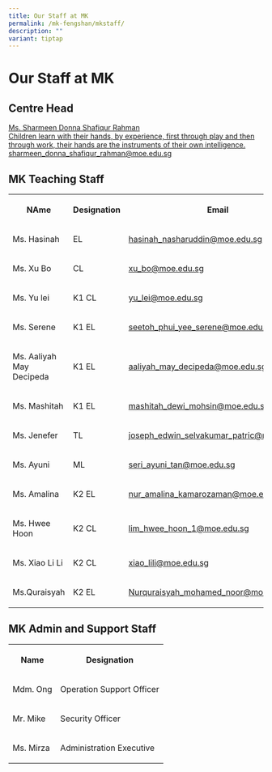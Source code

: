 ```yaml
---
title: Our Staff at MK
permalink: /mk-fengshan/mkstaff/
description: ""
variant: tiptap
---
```

<p></p>
<h1>Our Staff at MK</h1>
<h2>Centre Head</h2>
<p></p>
<div class="isomer-card-grid"><a rel="noopener noreferrer nofollow" href="mailto:sharmeen_donna_shafiqur_rahman@moe.edu.sg" class="isomer-card"><div class="isomer-card-body"><div class="isomer-card-title">Ms. Sharmeen Donna Shafiqur Rahman</div><div class="isomer-card-description">Children learn with their hands, by experience, first through play and then through work, their hands are the instruments of their own intelligence.</div><div class="isomer-card-link">sharmeen_donna_shafiqur_rahman@moe.edu.sg</div></div></a>
</div>
<h2>MK Teaching Staff</h2>
<table style="minWidth: 75px">
<colgroup>
<col>
<col>
<col>
</colgroup>
<tbody>
<tr>
<th rowspan="1" colspan="1">
<p>NAme</p>
</th>
<th rowspan="1" colspan="1">
<p>Designation</p>
</th>
<th rowspan="1" colspan="1">
<p>Email</p>
</th>
</tr>
<tr>
<td rowspan="1" colspan="1">
<p>Ms. Hasinah</p>
</td>
<td rowspan="1" colspan="1">
<p>EL</p>
</td>
<td rowspan="1" colspan="1">
<p><a href="mailto:hasinah_nasharuddin@moe.edu.sg" rel="noopener nofollow" target="_blank">hasinah_nasharuddin@moe.edu.sg</a>
</p>
</td>
</tr>
<tr>
<td rowspan="1" colspan="1">
<p>Ms. Xu Bo</p>
</td>
<td rowspan="1" colspan="1">
<p>CL</p>
</td>
<td rowspan="1" colspan="1">
<p><a href="mailto:xu_bo@moe.edu.sg" rel="noopener nofollow" target="_blank">xu_bo@moe.edu.sg</a>
</p>
</td>
</tr>
<tr>
<td rowspan="1" colspan="1">
<p>Ms. Yu lei</p>
</td>
<td rowspan="1" colspan="1">
<p>K1 CL</p>
</td>
<td rowspan="1" colspan="1">
<p><a href="mailto:yu_lei@moe.edu.sg" rel="noopener nofollow" target="_blank">yu_lei@moe.edu.sg</a>
</p>
</td>
</tr>
<tr>
<td rowspan="1" colspan="1">
<p>Ms. Serene</p>
</td>
<td rowspan="1" colspan="1">
<p>K1 EL</p>
</td>
<td rowspan="1" colspan="1">
<p><a href="mailto:seetoh_phui_yee_serene@moe.edu.sg" rel="noopener nofollow" target="_blank">seetoh_phui_yee_serene@moe.edu.sg</a>
</p>
</td>
</tr>
<tr>
<td rowspan="1" colspan="1">
<p>Ms. Aaliyah May Decipeda</p>
</td>
<td rowspan="1" colspan="1">
<p>K1 EL</p>
</td>
<td rowspan="1" colspan="1">
<p><a href="mailto:aaliyah_may_decipeda@moe.edu.sg" rel="noopener nofollow" target="_blank">aaliyah_may_decipeda@moe.edu.sg</a>
</p>
</td>
</tr>
<tr>
<td rowspan="1" colspan="1">
<p>Ms. Mashitah</p>
</td>
<td rowspan="1" colspan="1">
<p>K1 EL</p>
</td>
<td rowspan="1" colspan="1">
<p><a href="mailto:mashitah_dewi_mohsin@moe.edu.sg" rel="noopener nofollow" target="_blank">mashitah_dewi_mohsin@moe.edu.sg</a>
</p>
</td>
</tr>
<tr>
<td rowspan="1" colspan="1">
<p>Ms. Jenefer</p>
</td>
<td rowspan="1" colspan="1">
<p>TL</p>
</td>
<td rowspan="1" colspan="1">
<p><a href="mailto:joseph_edwin_selvakumar_patric@moe.edu.sg" rel="noopener nofollow" target="_blank">joseph_edwin_selvakumar_patric@moe.edu.sg</a>
</p>
</td>
</tr>
<tr>
<td rowspan="1" colspan="1">
<p>Ms. Ayuni</p>
</td>
<td rowspan="1" colspan="1">
<p>ML</p>
</td>
<td rowspan="1" colspan="1">
<p><a href="mailto:seri_ayuni_tan@moe.edu.sg" rel="noopener nofollow" target="_blank">seri_ayuni_tan@moe.edu.sg</a>
</p>
</td>
</tr>
<tr>
<td rowspan="1" colspan="1">
<p>Ms. Amalina</p>
</td>
<td rowspan="1" colspan="1">
<p>K2 EL</p>
</td>
<td rowspan="1" colspan="1">
<p><a href="mailto:nur_amalina_kamarozaman@moe.edu.sg" rel="noopener nofollow" target="_blank">nur_amalina_kamarozaman@moe.edu.sg</a>
</p>
</td>
</tr>
<tr>
<td rowspan="1" colspan="1">
<p>Ms. Hwee Hoon</p>
</td>
<td rowspan="1" colspan="1">
<p>K2 CL</p>
</td>
<td rowspan="1" colspan="1">
<p><a href="mailto:lim_hwee_hoon_1@moe.edu.sg" rel="noopener nofollow" target="_blank">lim_hwee_hoon_1@moe.edu.sg</a>
</p>
</td>
</tr>
<tr>
<td rowspan="1" colspan="1">
<p>Ms. Xiao Li Li</p>
</td>
<td rowspan="1" colspan="1">
<p>K2 CL</p>
</td>
<td rowspan="1" colspan="1">
<p><a href="mailto:xiao_lili@moe.edu.sg" rel="noopener nofollow" target="_blank">xiao_lili@moe.edu.sg</a>
</p>
</td>
</tr>
<tr>
<td rowspan="1" colspan="1">
<p>Ms.Quraisyah</p>
</td>
<td rowspan="1" colspan="1">
<p>K2 EL</p>
</td>
<td rowspan="1" colspan="1">
<p><a href="mailto:Nurquraisyah_mohamed_noor@moe.edu.sg" rel="noopener nofollow" target="_blank">Nurquraisyah_mohamed_noor@moe.edu.sg</a>
</p>
</td>
</tr>
</tbody>
</table>
<h2>MK Admin and Support Staff</h2>
<table style="minWidth: 50px">
<colgroup>
<col>
<col>
</colgroup>
<tbody>
<tr>
<th rowspan="1" colspan="1">
<p>Name</p>
</th>
<th rowspan="1" colspan="1">
<p>Designation</p>
</th>
</tr>
<tr>
<td rowspan="1" colspan="1">
<p>Mdm. Ong</p>
</td>
<td rowspan="1" colspan="1">
<p>Operation Support Officer</p>
</td>
</tr>
<tr>
<td rowspan="1" colspan="1">
<p>Mr. Mike</p>
</td>
<td rowspan="1" colspan="1">
<p>Security Officer</p>
</td>
</tr>
<tr>
<td rowspan="1" colspan="1">
<p>Ms. Mirza</p>
</td>
<td rowspan="1" colspan="1">
<p>Administration Executive</p>
</td>
</tr>
</tbody>
</table>
<p></p>
<p></p>